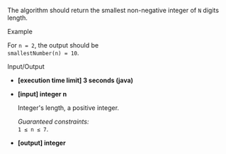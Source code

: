 
The algorithm should return the smallest non-negative integer of  `N`  digits length.

Example

For  `n = 2`, the output should be  
`smallestNumber(n) = 10`.

Input/Output

-   **[execution time limit] 3 seconds (java)**
    
-   **[input] integer n**
    
    Integer's length, a positive integer.
    
    _Guaranteed constraints:_  
    `1 ≤ n ≤ 7`.
    
-   **[output] integer**